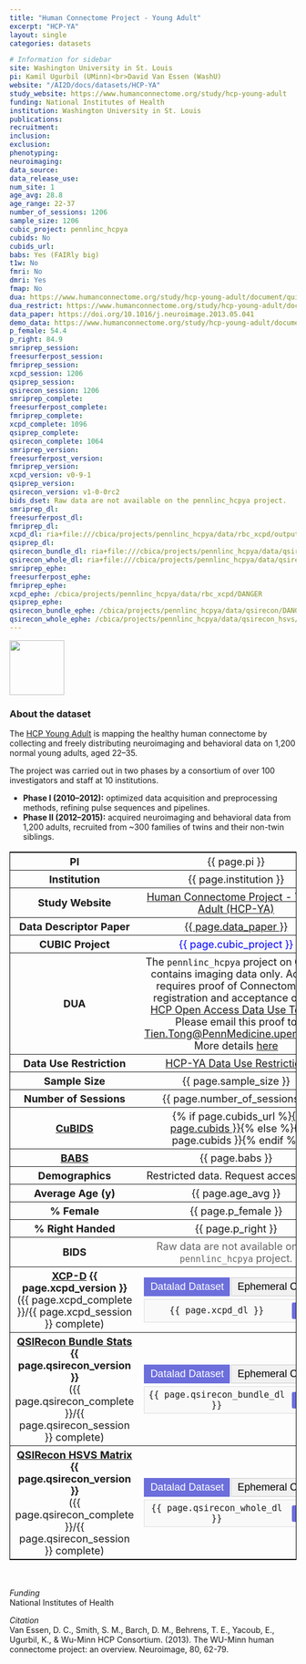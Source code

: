 ```yaml
---
title: "Human Connectome Project - Young Adult"
excerpt: "HCP-YA"
layout: single
categories: datasets

# Information for sidebar
site: Washington University in St. Louis
pi: Kamil Ugurbil (UMinn)<br>David Van Essen (WashU)
website: "/AI2D/docs/datasets/HCP-YA"
study_website: https://www.humanconnectome.org/study/hcp-young-adult
funding: National Institutes of Health
institution: Washington University in St. Louis
publications:
recruitment:
inclusion:
exclusion:
phenotyping:
neuroimaging:
data_source:
data_release_use:
num_site: 1
age_avg: 28.8
age_range: 22-37
number_of_sessions: 1206
sample_size: 1206
cubic_project: pennlinc_hcpya
cubids: No
cubids_url:
babs: Yes (FAIRly big)
t1w: No
fmri: No
dmri: Yes
fmap: No
dua: https://www.humanconnectome.org/study/hcp-young-adult/document/quick-reference-open-access-vs-restricted-data
dua_restrict: https://www.humanconnectome.org/study/hcp-young-adult/document/wu-minn-hcp-consortium-open-access-data-use-terms
data_paper: https://doi.org/10.1016/j.neuroimage.2013.05.041
demo_data: https://www.humanconnectome.org/study/hcp-young-adult/document/quick-reference-open-access-vs-restricted-data
p_female: 54.4
p_right: 84.9
smriprep_session:
freesurferpost_session:
fmriprep_session:
xcpd_session: 1206
qsiprep_session:
qsirecon_session: 1206
smriprep_complete:
freesurferpost_complete:
fmriprep_complete:
xcpd_complete: 1096
qsiprep_complete:
qsirecon_complete: 1064
smriprep_version:
freesurferpost_version:
fmriprep_version:
xcpd_version: v0-9-1
qsiprep_version:
qsirecon_version: v1-0-0rc2
bids_dset: Raw data are not available on the pennlinc_hcpya project.
smriprep_dl:
freesurferpost_dl:
fmriprep_dl:
xcpd_dl: ria+file:///cbica/projects/pennlinc_hcpya/data/rbc_xcpd/output_ria#~data
qsiprep_dl:
qsirecon_bundle_dl: ria+file:///cbica/projects/pennlinc_hcpya/data/qsirecon/output_ria#~data
qsirecon_whole_dl: ria+file:///cbica/projects/pennlinc_hcpya/data/qsirecon_hsvs/output_ria#~data
smriprep_ephe:
freesurferpost_ephe:
fmriprep_ephe:
xcpd_ephe: /cbica/projects/pennlinc_hcpya/data/rbc_xcpd/DANGER
qsiprep_ephe:
qsirecon_bundle_ephe: /cbica/projects/pennlinc_hcpya/data/qsirecon/DANGER
qsirecon_whole_ephe: /cbica/projects/pennlinc_hcpya/data/qsirecon_hsvs/DANGER
---
```

<div style="text-align: left;">
     <img src="{{ site.baseurl }}/assets/images/logos/ccf.png" style="width: auto; height: 10vw;" />
</div>

### About the dataset


The [HCP Young Adult](https://www.humanconnectome.org/study/hcp-young-adult/overview) is mapping the healthy human connectome by collecting and freely distributing neuroimaging and behavioral data on 1,200 normal young adults, aged 22–35. 

The project was carried out in two phases by a consortium of over 100 investigators and staff at 10 institutions.  

- **Phase I (2010–2012):** optimized data acquisition and preprocessing methods, refining pulse sequences and pipelines.  
- **Phase II (2012–2015):** acquired neuroimaging and behavioral data from 1,200 adults, recruited from ~300 families of twins and their non-twin siblings.

<div class=table align='center'>
<table style="text-align: center;
width:100%; font-size: 18px; border: 1px solid black">
<tr><th style="font-weight:bold; width: 250px;">PI</th><th style="font-weight:normal">{{ page.pi }}</th><th style="font-weight:normal"></th></tr>
<tr><th style="font-weight:bold; width: 250px;">Institution</th><th style="font-weight:normal">{{ page.institution }}</th><th style="font-weight:normal"></th></tr>
<tr><th style="font-weight:bold; width: 250px;">Study Website</th><th style="font-weight:normal"><a href="{{ page.study_website }}">Human Connectome Project - Young Adult (HCP-YA)</a></th><th style="font-weight:normal"></th></tr>
<tr><th style="font-weight:bold; width: 250px;">Data Descriptor Paper</th><th style="font-weight:normal"><a href="{{ page.data_paper }}">{{ page.data_paper }}</a></th><th style="font-weight:normal"></th></tr>
<tr><th style="font-weight:bold; width: 250px;">CUBIC Project</th><th style="font-weight:normal"><span style="color: blue;">{{ page.cubic_project }}</span></th><th style="font-weight:normal"></th></tr>
<tr><th style="font-weight:bold; width: 250px;">DUA</th><th style="font-weight:normal">The <code>pennlinc_hcpya</code> project on CUBIC contains imaging data only. Access requires proof of ConnectomeDB registration and acceptance of the <a href="https://www.humanconnectome.org/study/hcp-young-adult/document/wu-minn-hcp-consortium-open-access-data-use-terms">HCP Open Access Data Use Terms</a>. Please email this proof to <a href="mailto:Tien.Tong@PennMedicine.upenn.edu">Tien.Tong@PennMedicine.upenn.edu</a>. More details <a href="{{ page.demo_data }}">here</a></th><th style="font-weight:normal"></th></tr>
<tr><th style="font-weight:bold; width: 250px;">Data Use Restriction</th><th style="font-weight:normal"><a href="{{ page.dua_restrict }}">HCP-YA Data Use Restriction</a></th><th style="font-weight:normal"></th></tr>
<tr><th style="font-weight:bold; width: 250px;">Sample Size</th><th style="font-weight:normal">{{ page.sample_size }}</th><th style="font-weight:normal"></th></tr>
<tr><th style="font-weight:bold; width: 250px;">Number of Sessions</th><th style="font-weight:normal">{{ page.number_of_sessions }}</th><th style="font-weight:normal"></th></tr>
<tr><th style="font-weight:bold; width: 250px;"><a href="{{ site.baseurl }}/docs/imaging/image_curation/">CuBIDS</a></th><th style="font-weight:normal">{% if page.cubids_url %}<a href="{{ page.cubids_url }}">{{ page.cubids }}</a>{% else %}{{ page.cubids }}{% endif %}</th><th style="font-weight:normal"></th></tr>
<tr><th style="font-weight:bold; width: 250px;"><a href="{{ site.baseurl }}/docs/imaging/image_babs/">BABS</a></th><th style="font-weight:normal">{{ page.babs }}</th><th style="font-weight:normal"></th></tr>
<tr><th style="font-weight:bold; width: 250px;">Demographics</th><th style="font-weight:normal">Restricted data. Request access <a href="{{ page.demo_data }}">here</a></th><th style="font-weight:normal"></th></tr>
<tr><th style="font-weight:bold; width: 250px;">Average Age (y)</th><th style="font-weight:normal">{{ page.age_avg }}</th><th style="font-weight:normal"></th></tr>
<tr><th style="font-weight:bold; width: 250px;">% Female</th><th style="font-weight:normal">{{ page.p_female }}</th><th style="font-weight:normal"></th></tr>
<tr><th style="font-weight:bold; width: 250px;">% Right Handed</th><th style="font-weight:normal">{{ page.p_right }}</th><th style="font-weight:normal"></th></tr>
<tr><th style="font-weight:bold; width: 250px;">BIDS</th><th style="font-weight:normal"><span style="color: #666;">Raw data are not available on the <code>pennlinc_hcpya</code> project.</span></th><th style="font-weight:normal"></th></tr>
<tr><th style="font-weight:bold; width: 250px;"><a href="{{ site.baseurl }}/docs/imaging/image_xcpd/">XCP-D</a> {{ page.xcpd_version }}<br><span style="font-weight:normal;">({{ page.xcpd_complete }}/{{ page.xcpd_session }} complete)</span></th><th style="font-weight:normal">
  <div class="tab-container">
    <div class="tab-buttons">
      <button class="tab-button active" onclick="showTab('xcpd-dl')">Datalad Dataset</button>
      <button class="tab-button" onclick="showTab('xcpd-ephe')">Ephemeral Clone</button>
    </div>
    <div id="xcpd-dl" class="tab-content active">
      <div class="copy-container">
        <span class="copy-text"><code>{{ page.xcpd_dl }}</code></span>
        <button class="copy-button" onclick="copyToClipboard('xcpd-dl')">Copy</button>
      </div>
    </div>
    <div id="xcpd-ephe" class="tab-content">
      <div class="copy-container">
        <span class="copy-text"><code>{{ page.xcpd_ephe }}</code></span>
        <button class="copy-button" onclick="copyToClipboard('xcpd-ephe')">Copy</button>
      </div>
    </div>
  </div>
</th><th style="font-weight:normal"></th></tr>
<tr><th style="font-weight:bold; width: 250px;"><a href="{{ site.baseurl }}/docs/imaging/image_smriprep/">QSIRecon Bundle Stats</a> {{ page.qsirecon_version }}<br><span style="font-weight:normal;">({{ page.qsirecon_complete }}/{{ page.qsirecon_session }} complete)</span></th><th style="font-weight:normal">
  <div class="tab-container">
    <div class="tab-buttons">
      <button class="tab-button active" onclick="showTab('smriprep-dl')">Datalad Dataset</button>
      <button class="tab-button" onclick="showTab('smriprep-ephe')">Ephemeral Clone</button>
    </div>
    <div id="smriprep-dl" class="tab-content active">
      <div class="copy-container">
        <span class="copy-text"><code>{{ page.qsirecon_bundle_dl }}</code></span>
        <button class="copy-button" onclick="copyToClipboard('smriprep-dl')">Copy</button>
      </div>
    </div>
    <div id="smriprep-ephe" class="tab-content">
      <div class="copy-container">
        <span class="copy-text"><code>{{ page.qsirecon_bundle_ephe }}</code></span>
        <button class="copy-button" onclick="copyToClipboard('smriprep-ephe')">Copy</button>
      </div>
    </div>
  </div>
</th><th style="font-weight:normal"></th></tr>
<tr><th style="font-weight:bold; width: 250px;"><a href="{{ site.baseurl }}/docs/imaging/image_smriprep/">QSIRecon HSVS Matrix</a> {{ page.qsirecon_version }}<br><span style="font-weight:normal;">({{ page.qsirecon_complete }}/{{ page.qsirecon_session }} complete)</span></th><th style="font-weight:normal">
  <div class="tab-container">
    <div class="tab-buttons">
      <button class="tab-button active" onclick="showTab('smriprep-dl')">Datalad Dataset</button>
      <button class="tab-button" onclick="showTab('smriprep-ephe')">Ephemeral Clone</button>
    </div>
    <div id="smriprep-dl" class="tab-content active">
      <div class="copy-container">
        <span class="copy-text"><code>{{ page.qsirecon_whole_dl }}</code></span>
        <button class="copy-button" onclick="copyToClipboard('smriprep-dl')">Copy</button>
      </div>
    </div>
    <div id="smriprep-ephe" class="tab-content">
      <div class="copy-container">
        <span class="copy-text"><code>{{ page.qsirecon_whole_ephe }}</code></span>
        <button class="copy-button" onclick="copyToClipboard('smriprep-ephe')">Copy</button>
      </div>
    </div>
  </div>
</th><th style="font-weight:normal"></th></tr>
</table>
</div>

<style>
.tab-container {
  width: 100%;
}

.tab-buttons {
  display: flex;
  margin-bottom: 5px;
}

.tab-button {
  background-color: #f1f1f1;
  border: 1px solid #ccc;
  padding: 5px 10px;
  cursor: pointer;
  font-size: 18px;
  margin-right: 2px;
}

.tab-button.active {
  background-color:rgb(108, 110, 220);
  color: white;
  border-color: rgb(108, 110, 220);
}

.tab-content {
  display: none;
  padding: 5px;
  background-color: #f9f9f9;
  border: 1px solid #ddd;
  word-break: break-all;
}

.tab-content.active {
  display: block;
}

.copy-container {
  display: flex;
  align-items: center;
  justify-content: space-between;
  gap: 10px;
}

.copy-text {
  flex: 1;
  word-break: break-all;
}

.copy-button {
  background-color: rgb(108, 110, 220);
  color: white;
  border: none;
  padding: 4px 8px;
  border-radius: 3px;
  cursor: pointer;
  font-size: 18px;
  white-space: nowrap;
  flex-shrink: 0;
}

.copy-button:hover {
  background-color: rgb(104, 106, 235);
}

.copy-button:active {
  background-color: rgb(84, 86, 215);
}
</style>

<script>
function showTab(tabName) {
  // Determine which tab type was clicked (datalad or ephemeral)
  var tabType = tabName.includes('-dl') ? 'datalad' : 'ephemeral';
  
  // Hide all tab contents
  var tabContents = document.getElementsByClassName('tab-content');
  for (var i = 0; i < tabContents.length; i++) {
    tabContents[i].classList.remove('active');
  }
  
  // Remove active class from all tab buttons
  var tabButtons = document.getElementsByClassName('tab-button');
  for (var i = 0; i < tabButtons.length; i++) {
    tabButtons[i].classList.remove('active');
  }
  
  // Show the appropriate tab content for all rows based on the clicked tab type
  if (tabType === 'datalad') {
    // Show all datalad contents and activate all datalad buttons
    var dataladContents = document.querySelectorAll('[id$="-dl"]');
    var dataladButtons = document.querySelectorAll('[onclick*="-dl"]');
    
    dataladContents.forEach(function(content) {
      content.classList.add('active');
    });
    
    dataladButtons.forEach(function(button) {
      button.classList.add('active');
    });
  } else {
    // Show all ephemeral contents and activate all ephemeral buttons
    var ephemeralContents = document.querySelectorAll('[id$="-ephe"]');
    var ephemeralButtons = document.querySelectorAll('[onclick*="-ephe"]');
    
    ephemeralContents.forEach(function(content) {
      content.classList.add('active');
    });
    
    ephemeralButtons.forEach(function(button) {
      button.classList.add('active');
    });
  }
}

function copyToClipboard(elementId) {
  var element = document.getElementById(elementId);
  var textToCopy = element.querySelector('.copy-text').textContent;
  
  // Create a temporary textarea element to copy the text
  var textarea = document.createElement('textarea');
  textarea.value = textToCopy;
  document.body.appendChild(textarea);
  textarea.select();
  document.execCommand('copy');
  document.body.removeChild(textarea);
  
  // Visual feedback - change button text temporarily
  var button = element.querySelector('.copy-button');
  var originalText = button.textContent;
  button.textContent = 'Copied!';
  button.style.backgroundColor = '#28a745';
  
  setTimeout(function() {
    button.textContent = originalText;
    button.style.backgroundColor = 'rgb(108, 110, 220)';
  }, 1000);
}
</script>

<br>

*Funding*  
National Institutes of Health 

*Citation*  
Van Essen, D. C., Smith, S. M., Barch, D. M., Behrens, T. E., Yacoub, E., Ugurbil, K., & Wu-Minn HCP Consortium. (2013). The WU-Minn human connectome project: an overview. Neuroimage, 80, 62-79.
